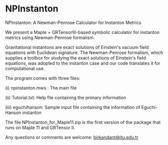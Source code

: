 # NPInstanton
NPInstanton: A Newman-Penrose Calculator for Instanton Metrics

We present a Maple + GRTensorIII-based symbolic calculator for instanton metrics using Newman-Penrose formalism. 

Gravitational instantons are exact solutions of Einstein's vacuum field equations with Euclidean signature. The Newman-Penrose formalism, which supplies a toolbox for studying the exact solutions of Einstein's field equations, was adopted to the instanton case and our code translates it for computational use.

The program comes with three files:

(i) npinstanton.mws : The main file

(ii) Tutorial.txt: Help file containing the primary information

(iii) eguchihanson: Sample input file containing the information of Eguchi-Hanson instanton

The file NPInstanton_for_Maple11.zip is the first version of the package that runs on Maple 11 and GRTensor II.


Any questions or comments are welcome: birkandant@itu.edu.tr 
